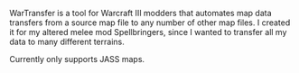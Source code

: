 WarTransfer is a tool for Warcraft III modders that automates map data transfers from a source map file to any number of other map files.
I created it for my altered melee mod Spellbringers, since I wanted to transfer all my data to many different terrains.

Currently only supports JASS maps.

